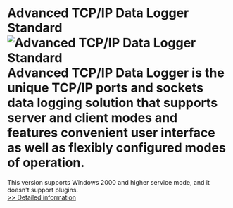 # Advanced TCP/IP Data Logger Standard<br />![Advanced TCP/IP Data Logger Standard](https://mycommerce.akamaized.net/api/pimages/P300083364/BIG/300083364.GIF)<br />Advanced TCP/IP Data Logger is the unique TCP/IP ports and sockets data logging solution that supports server and client modes and features convenient user interface as well as flexibly configured modes of operation.

This version supports Windows 2000 and higher service mode, and it doesn't support plugins.<br />[>> Detailed information](https://secure.shareit.com/shareit/product.html?productid=300083364&affiliateid=200057808)